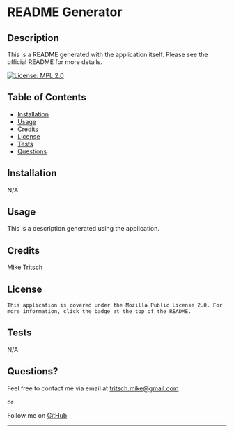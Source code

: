 # README Generator

## Description

This is a README generated with the application itself. Please see the official README for more details.

[![License: MPL 2.0](https://img.shields.io/badge/License-MPL_2.0-brightgreen.svg)](https://opensource.org/licenses/MPL-2.0)

## Table of Contents

- [Installation](#installation)
- [Usage](#usage)
- [Credits](#credits)
- [License](#license)
- [Tests](#tests)
- [Questions](#questions)

## Installation

N/A

## Usage

This is a description generated using the application.

## Credits

Mike Tritsch

## License
    
    This application is covered under the Mozilla Public License 2.0. For more information, click the badge at the top of the README.

## Tests

N/A

## Questions?

Feel free to contact me via email at tritsch.mike@gmail.com

or

Follow me on [GitHub](https://github.com/MikeTritsch)

---

